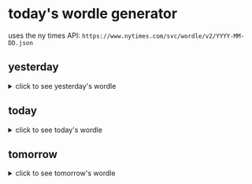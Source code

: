 # today's wordle generator

uses the ny times API: `https://www.nytimes.com/svc/wordle/v2/YYYY-MM-DD.json`

## yesterday

<details>
    <summary>click to see yesterday's wordle</summary>

    phone

</details>

## today

<details>
    <summary>click to see today's wordle</summary>

    daisy

</details>

## tomorrow

<details>
    <summary>click to see tomorrow's wordle</summary>

    learn

</details>
